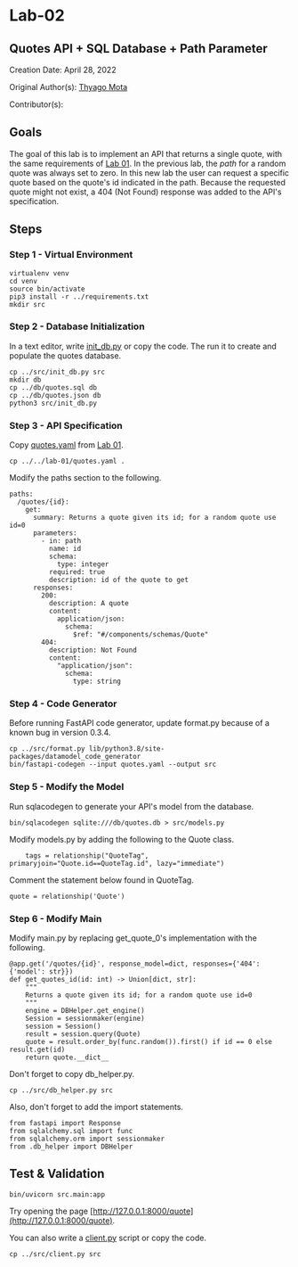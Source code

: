 # Lab-02

## Quotes API + SQL Database + Path Parameter

Creation Date: April 28, 2022

Original Author(s): [Thyago Mota](https://github.com/thyagomota)

Contributor(s): 

## Goals

The goal of this lab is to implement an API that returns a single quote, with the same requirements of [Lab 01](../lab-01). In the previous lab, the <em>path</em> for a random quote was always set to zero. In this new lab the user can request a specific quote based on the quote's id indicated in the path. Because the requested quote might not exist, a 404 (Not Found) response was added to the API's specification. 

## Steps

### Step 1 - Virtual Environment

```
virtualenv venv
cd venv
source bin/activate
pip3 install -r ../requirements.txt
mkdir src
```

### Step 2 - Database Initialization

In a text editor, write [init_db.py](src/init_db.py) or copy the code. The run it to create and populate the quotes database. 

```
cp ../src/init_db.py src
mkdir db
cp ../db/quotes.sql db
cp ../db/quotes.json db
python3 src/init_db.py
```

### Step 3 - API Specification

Copy [quotes.yaml](../../lab-01/quotes.yaml) from [Lab 01](../lab-01). 

```
cp ../../lab-01/quotes.yaml .
```

Modify the paths section to the following. 

```
paths:
  /quotes/{id}:
    get:
      summary: Returns a quote given its id; for a random quote use id=0
      parameters: 
        - in: path
          name: id
          schema: 
            type: integer
          required: true
          description: id of the quote to get      
      responses:
        200:
          description: A quote
          content:
            application/json:
              schema: 
                $ref: "#/components/schemas/Quote"
        404: 
          description: Not Found
          content:
            "application/json":
              schema:
                type: string
```

### Step 4 - Code Generator

Before running FastAPI code generator, update format.py because of a known bug in version 0.3.4.

```
cp ../src/format.py lib/python3.8/site-packages/datamodel_code_generator
bin/fastapi-codegen --input quotes.yaml --output src
```

### Step 5 - Modify the Model

Run sqlacodegen to generate your API's model from the database. 

```
bin/sqlacodegen sqlite:///db/quotes.db > src/models.py
```

Modify models.py by adding the following to the Quote class. 

```
    tags = relationship("QuoteTag", primaryjoin="Quote.id==QuoteTag.id", lazy="immediate") 
```

Comment the statement below found in QuoteTag. 

```
quote = relationship('Quote')
```

### Step 6 - Modify Main

Modify main.py by replacing get_quote_0's implementation with the following.

```
@app.get('/quotes/{id}', response_model=dict, responses={'404': {'model': str}})
def get_quotes_id(id: int) -> Union[dict, str]:
    """
    Returns a quote given its id; for a random quote use id=0
    """
    engine = DBHelper.get_engine()
    Session = sessionmaker(engine)
    session = Session()
    result = session.query(Quote)
    quote = result.order_by(func.random()).first() if id == 0 else result.get(id)
    return quote.__dict__
```

Don't forget to copy db_helper.py. 

```
cp ../src/db_helper.py src
```

Also, don't forget to add the import statements.

```
from fastapi import Response
from sqlalchemy.sql import func
from sqlalchemy.orm import sessionmaker
from .db_helper import DBHelper
```


## Test & Validation

```
bin/uvicorn src.main:app
```

Try opening the page [http://127.0.0.1:8000/quote](http://127.0.0.1:8000/quote).

You can also write a [client.py](src/client.py) script or copy the code.

```
cp ../src/client.py src
```